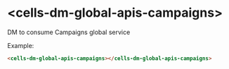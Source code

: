 # &lt;cells-dm-global-apis-campaigns&gt;

DM to consume Campaigns global service

Example:
```html
<cells-dm-global-apis-campaigns></cells-dm-global-apis-campaigns>
```
